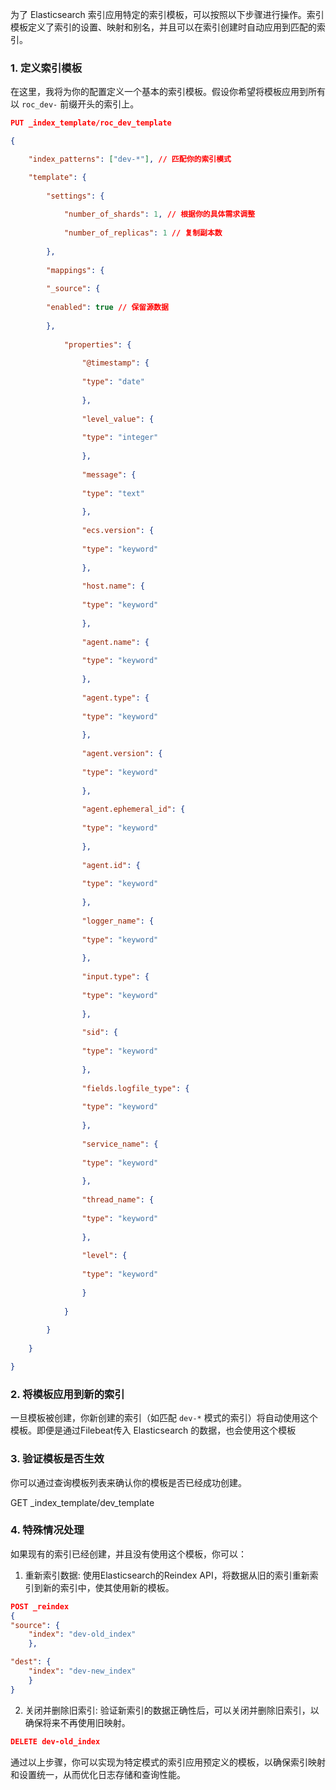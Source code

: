 为了 Elasticsearch 索引应用特定的索引模板，可以按照以下步骤进行操作。索引模板定义了索引的设置、映射和别名，并且可以在索引创建时自动应用到匹配的索引。  
  
### 1. 定义索引模板  
  
在这里，我将为你的配置定义一个基本的索引模板。假设你希望将模板应用到所有以 `roc_dev-` 前缀开头的索引上。  
```json
PUT _index_template/roc_dev_template

{

	"index_patterns": ["dev-*"], // 匹配你的索引模式

	"template": {
	
		"settings": {
		
			"number_of_shards": 1, // 根据你的具体需求调整
			
			"number_of_replicas": 1 // 复制副本数
		
		},
	
		"mappings": {
		
		"_source": {
		
		"enabled": true // 保留源数据
		
		},
		
			"properties": {
			
				"@timestamp": {
				
				"type": "date"
				
				},
				
				"level_value": {
				
				"type": "integer"
				
				},
				
				"message": {
				
				"type": "text"
				
				},
				
				"ecs.version": {
				
				"type": "keyword"
				
				},
				
				"host.name": {
				
				"type": "keyword"
				
				},
				
				"agent.name": {
				
				"type": "keyword"
				
				},
				
				"agent.type": {
				
				"type": "keyword"
				
				},
				
				"agent.version": {
				
				"type": "keyword"
				
				},
				
				"agent.ephemeral_id": {
				
				"type": "keyword"
				
				},
				
				"agent.id": {
				
				"type": "keyword"
				
				},
				
				"logger_name": {
				
				"type": "keyword"
				
				},
				
				"input.type": {
				
				"type": "keyword"
				
				},
				
				"sid": {
				
				"type": "keyword"
				
				},
				
				"fields.logfile_type": {
				
				"type": "keyword"
				
				},
				
				"service_name": {
				
				"type": "keyword"
				
				},
				
				"thread_name": {
				
				"type": "keyword"
				
				},
				
				"level": {
				
				"type": "keyword"
				
				}
			
			}
		
		}
	
	}

}

```

 
  
### 2. 将模板应用到新的索引  
  
一旦模板被创建，你新创建的索引（如匹配 `dev-*` 模式的索引）将自动使用这个模板。即便是通过Filebeat传入 Elasticsearch 的数据，也会使用这个模板   
  
### 3. 验证模板是否生效  
  
你可以通过查询模板列表来确认你的模板是否已经成功创建。  

GET _index_template/dev_template

  
### 4. 特殊情况处理  
  
如果现有的索引已经创建，并且没有使用这个模板，你可以：  

1. 重新索引数据:  使用Elasticsearch的Reindex API，将数据从旧的索引重新索引到新的索引中，使其使用新的模板。
```json
POST _reindex
{
"source": {
	"index": "dev-old_index"
	},

"dest": {
	"index": "dev-new_index"
	}
}
```

  

2. 关闭并删除旧索引:  验证新索引的数据正确性后，可以关闭并删除旧索引，以确保将来不再使用旧映射。

```json
DELETE dev-old_index
```

  
通过以上步骤，你可以实现为特定模式的索引应用预定义的模板，以确保索引映射和设置统一，从而优化日志存储和查询性能。